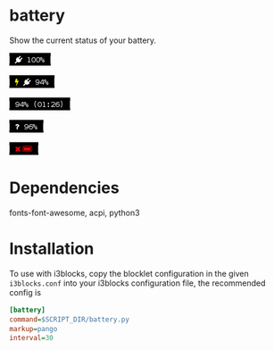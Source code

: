 # battery 

Show the current status of your battery.

![](images/full.png)

![](images/charging.png)

![](images/unplugged.png)

![](images/unknown.png)

![](images/nobattery.png)

# Dependencies

fonts-font-awesome, acpi, python3

# Installation

To use with i3blocks, copy the blocklet configuration in the given `i3blocks.conf` into your i3blocks configuration file, the recommended config is

```INI
[battery]
command=$SCRIPT_DIR/battery.py
markup=pango
interval=30
```
